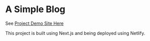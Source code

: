 # A Simple Blog

See [Project Demo Site Here](https://cyyeh-blog.netlify.app/)

This project is built using Next.js and being deployed using Netlify.
